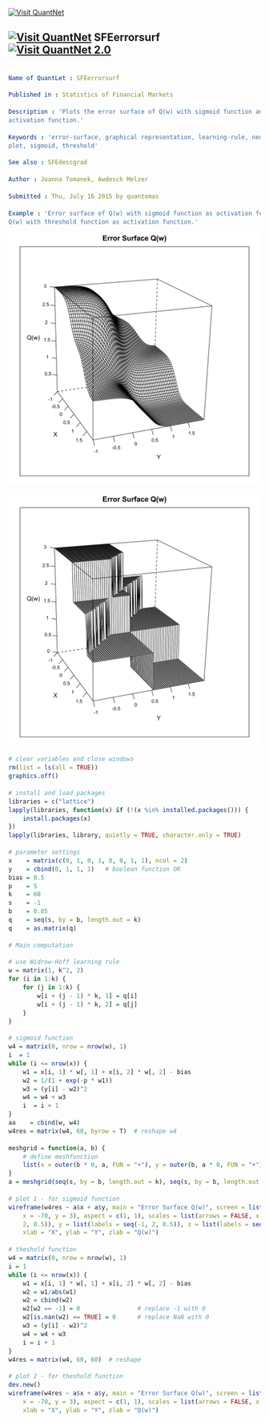 
[<img src="https://github.com/QuantLet/Styleguide-and-Validation-procedure/blob/master/pictures/banner.png" alt="Visit QuantNet">](http://quantlet.de/index.php?p=info)

## [<img src="https://github.com/QuantLet/Styleguide-and-Validation-procedure/blob/master/pictures/qloqo.png" alt="Visit QuantNet">](http://quantlet.de/) **SFEerrorsurf** [<img src="https://github.com/QuantLet/Styleguide-and-Validation-procedure/blob/master/pictures/QN2.png" width="60" alt="Visit QuantNet 2.0">](http://quantlet.de/d3/ia)

```yaml

Name of QuantLet : SFEerrorsurf

Published in : Statistics of Financial Markets

Description : 'Plots the error surface of Q(w) with sigmoid function and threshold function as
activation function.'

Keywords : 'error-surface, graphical representation, learning-rule, neural-network, optimization,
plot, sigmoid, threshold'

See also : SFEdescgrad

Author : Joanna Tomanek, Awdesch Melzer

Submitted : Thu, July 16 2015 by quantomas

Example : 'Error surface of Q(w) with sigmoid function as activation function., Error surface of
Q(w) with threshold function as activation function.'

```

![Picture1](SFEerrorsurf_1-1.png)

![Picture2](SFEerrorsurf_2-1.png)


```r
# clear variables and close windows
rm(list = ls(all = TRUE))
graphics.off()

# install and load packages
libraries = c("lattice")
lapply(libraries, function(x) if (!(x %in% installed.packages())) {
    install.packages(x)
})
lapply(libraries, library, quietly = TRUE, character.only = TRUE)

# parameter settings
x    = matrix(c(0, 1, 0, 1, 0, 0, 1, 1), ncol = 2)
y    = cbind(0, 1, 1, 1)   # boolean function OR
bias = 0.5
p    = 5
k    = 60
s    = -1
b    = 0.05
q    = seq(s, by = b, length.out = k)
q    = as.matrix(q)

# Main computation 

# use Widrow-Hoff learning rule
w = matrix(1, k^2, 2)
for (i in 1:k) {
    for (j in 1:k) {
        w[i + (j - 1) * k, 1] = q[i]
        w[i + (j - 1) * k, 2] = q[j]
    }
}

# sigmoid function
w4 = matrix(0, nrow = nrow(w), 1)
i  = 1
while (i <= nrow(x)) {
    w1 = x[i, 1] * w[, 1] + x[i, 2] * w[, 2] - bias
    w2 = 1/(1 + exp(-p * w1))
    w3 = (y[i] - w2)^2
    w4 = w4 + w3
    i  = i + 1
}
aa    = cbind(w, w4)
w4res = matrix(w4, 60, byrow = T)  # reshape w4

meshgrid = function(a, b) {
    # define meshfunction
    list(x = outer(b * 0, a, FUN = "+"), y = outer(b, a * 0, FUN = "+"))
}
a = meshgrid(seq(s, by = b, length.out = k), seq(s, by = b, length.out = k))  # compute meshgrid

# plot 1 - for sigmoid function
wireframe(w4res ~ a$x + a$y, main = "Error Surface Q(w)", screen = list(z = -70, 
    x = -70, y = 3), aspect = c(1, 1), scales = list(arrows = FALSE, x = list(labels = seq(-1, 
    2, 0.5)), y = list(labels = seq(-1, 2, 0.5)), z = list(labels = seq(0, 3, 0.5))), 
    xlab = "X", ylab = "Y", zlab = "Q(w)")

# theshold function
w4 = matrix(0, nrow = nrow(w), 1)
i = 1
while (i <= nrow(x)) {
    w1 = x[i, 1] * w[, 1] + x[i, 2] * w[, 2] - bias
    w2 = w1/abs(w1)
    w2 = cbind(w2)
    w2[w2 == -1] = 0                # replace -1 with 0
    w2[is.nan(w2) == TRUE] = 0      # replace NaN with 0
    w3 = (y[i] - w2)^2
    w4 = w4 + w3
    i = i + 1
}
w4res = matrix(w4, 60, 60)  # reshape

# plot 2 - for theshold function
dev.new()
wireframe(w4res ~ a$x + a$y, main = "Error Surface Q(w)", screen = list(z = -70, 
    x = -70, y = 3), aspect = c(1, 1), scales = list(arrows = FALSE, x = list(labels = seq(-1, 2, 0.5)), y = list(labels = seq(-1, 2, 0.5)), z = list(labels = seq(0, 3, 0.5))), 
    xlab = "X", ylab = "Y", zlab = "Q(w)") 

```

